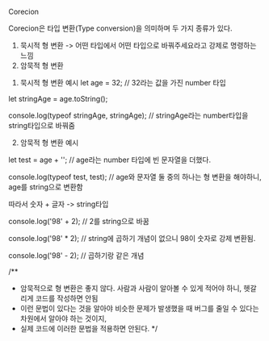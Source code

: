 Corecion

Corecion은 타입 변환(Type conversion)을 의미하며 두 가지 종류가 있다.

1. 묵시적 형 변환 -> 어떤 타입에서 어떤 타입으로 바꿔주세요라고 강제로 명령하는 느낌
2. 암묵적 형 변환

1) 묵시적 형 변환 예시
let age = 32; // 32라는 값을 가진 number 타입

let stringAge = age.toString();

console.log(typeof stringAge, stringAge); // stringAge라는 number타입을 string타입으로 바꿔줌

2) 암묵적 형 변환 예시

let test = age + ''; // age라는 number 타입에 빈 문자열을 더했다.

console.log(typeof test, test); // age와 문자열 둘 중의 하나는 형 변환을 해야하니, age를 string으로 변환함

따라서 숫자 + 글자 -> string타입

console.log('98' + 2);
// 2를 string으로 바꿈

console.log('98' * 2); 
// string에 곱하기 개념이 없으니 98이 숫자로 강제 변환됨.

console.log('98' - 2);
// 곱하기랑 같은 개념

/**
 * 암묵적으로 형 변환은 좋지 않다. 사람과 사람이 알아볼 수 있게 적어야 하니, 헷갈리게 코드를 작성하면 안됨
 * 이런 문법이 있다는 것을 알아야 비슷한 문제가 발생했을 때 버그를 줄일 수 있다는 차원에서 알아야 하는 것이지,
 * 실제 코드에 이러한 문법을 적용하면 안된다.
 */
